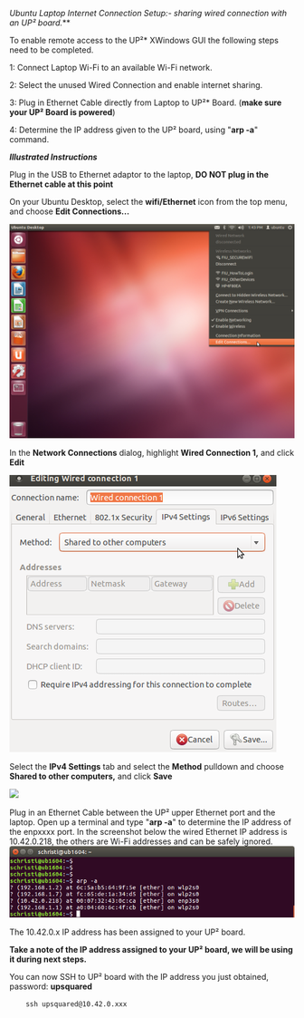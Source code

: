 
***Ubuntu* Laptop Internet Connection Setup:- sharing wired connection with
an UP²* board.***

To enable remote access to the UP²* XWindows GUI the following steps need
to be completed.

1: Connect Laptop Wi-Fi to an available Wi-Fi network.

2: Select the unused Wired Connection and enable internet sharing.

3: Plug in Ethernet Cable directly from Laptop to UP²* Board. (**make sure your UP² Board is powered**)

4: Determine the IP address given to the UP² board, using "**arp -a**"
command.



***Illustrated Instructions***

Plug in the USB to Ethernet adaptor to the laptop, **DO NOT plug in the Ethernet cable at this point**

On your Ubuntu Desktop, select the **wifi/Ethernet** icon from the top menu, and choose **Edit
Connections...**

![](../images/edit_connections1.png)

In the **Network Connections** dialog, highlight **Wired Connection 1,**
and click **Edit**

![](../images/wired_connection1.png)

Select the **IPv4 Settings** tab and select the **Method** pulldown and
choose **Shared to other computers,** and click **Save**

![](../images/network_connections.png)

Plug in an Ethernet Cable between the UP² upper Ethernet port and the
laptop. Open up a terminal and type "**arp -a**" to determine the IP
address of the enpxxxx port. In the screenshot below the wired Ethernet
IP address is 10.42.0.218, the others are Wi-Fi addresses and can be
safely ignored.
![](../images/arp1.png)

The 10.42.0.x IP address has been assigned to your UP² board.

**Take a note of the IP address assigned to your UP² board, we will be using it during next steps.**


You can now SSH to UP² board with the IP address you just obtained, password: **upsquared**

        ssh upsquared@10.42.0.xxx

        
    
